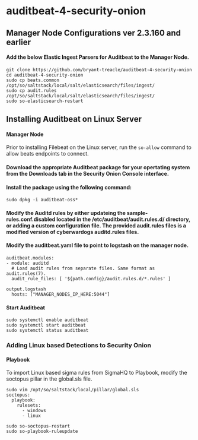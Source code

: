 # auditbeat-4-security-onion

## Manager Node Configurations ver 2.3.160 and earlier

#### Add the below Elastic Ingest Parsers for Auditbeat to the Manager Node.
```
git clone https://github.com/bryant-treacle/auditbeat-4-security-onion
cd auditbeat-4-security-onion
sudo cp beats.common /opt/so/saltstack/local/salt/elasticsearch/files/ingest/
sudo cp audit.rules /opt/so/saltstack/local/salt/elasticsearch/files/ingest/
sudo so-elasticsearch-restart
```
## Installing Auditbeat on Linux Server
#### Manager Node
Prior to installing Filebeat on the Linux server, run the `so-allow` command to allow beats endpoints to connect.

#### Download the appropriate Auditbeat package for your opertating system from the Downloads tab in the Security Onion Console interface.

#### Install the package using the following command:
```
sudo dpkg -i auditbeat-oss*
```

#### Modify the Auditd rules by either updateing the sample-rules.conf.disabled located in the /etc/auditbeat/audit.rules.d/ directory, or adding a custom configuration file. The provided audit.rules files is a modified version of cyberwardogs auditd.rules files. 

#### Modify the auditbeat.yaml file to point to logstash on the manager node.
```
auditbeat.modules:
- module: auditd
  # Load audit rules from separate files. Same format as audit.rules(7).
  audit_rule_files: [ '${path.config}/audit.rules.d/*.rules' ]

output.logstash
  hosts: ["MANAGER_NODES_IP_HERE:5044"]
```

#### Start Auditbeat
```
sudo systemctl enable auditbeat
sudo systemctl start auditbeat
sudo systemctl status auditbeat
```
### Adding Linux based Detections to Security Onion
#### Playbook
To import Linux based sigma rules from SigmaHQ to Playbook, modify the soctopus pillar in the global.sls file.
```
sudo vim /opt/so/saltstack/local/pillar/global.sls
soctopus:
  playbook:
    rulesets:
      - windows
      - linux

sudo so-soctopus-restart
sudo so-playbook-ruleupdate
```
